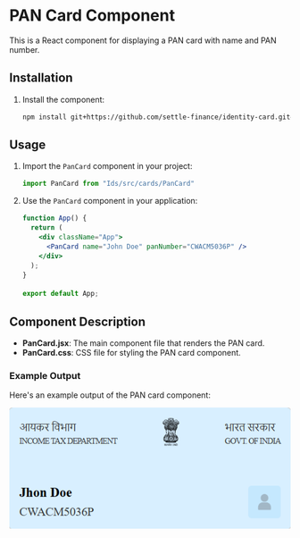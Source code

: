 # PAN Card Component

This is a React component for displaying a PAN card with name and PAN number.

## Installation

1. Install the component:
    ```bash
    npm install git+https://github.com/settle-finance/identity-card.git#card/pan-card-component
    ```

## Usage

1. Import the `PanCard` component in your project:
    ```jsx
    import PanCard from "Ids/src/cards/PanCard"
    ```

2. Use the `PanCard` component in your application:
    ```jsx
    function App() {
      return (
        <div className="App">
          <PanCard name="John Doe" panNumber="CWACM5036P" />
        </div>
      );
    }

    export default App;
    ```

## Component Description

- **PanCard.jsx**: The main component file that renders the PAN card.
- **PanCard.css**: CSS file for styling the PAN card component.

### Example Output

Here's an example output of the PAN card component:

![PAN Card Example](./src/cards/assets/pan-card-output.png)
